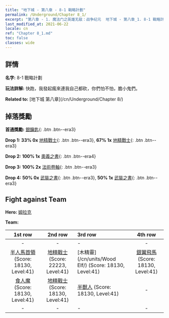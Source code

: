 ```yaml
---
title: "地下城 - 第八章 - 8-1 戰略計劃"
permalink: /Underground/Chapter 8_1/
excerpt: "第八章 - 1. 魔法门之英雄无敌：战争纪元  地下城 - 第八章_1. 8-1 戰略計劃"
last_modified_at: 2021-06-22
locale: cn
ref: "Chapter 8_1.md"
toc: false
classes: wide
---
```


## 詳情

 **名字:** 8-1 戰略計劃

 **玩法詳解:**       快跑，我發起瘋來連我自己都砍，你們怕不怕，膽小鬼們。

 **Related to:** [地下城 第八章](/cn/Underground/Chapter 8/)

## 掉落獎勵

 **首通獎勵:** [銀鑰匙](/cn/Items/con_693/){: .btn .btn--era3}

 **Drop 1:** **33% 0x** [地精戰士](/cn/Items/unt_217/){: .btn .btn--era3}, **67% 1x** [地精戰士](/cn/Items/unt_217/){: .btn .btn--era3}

 **Drop 2:** **100% 1x** [奧義之書](/cn/Items/mat_39/){: .btn .btn--era4}

 **Drop 3:** **100% 2x** [法術卷軸](/cn/Items/con_694/){: .btn .btn--era3}

 **Drop 4:** **50% 0x** [武裝之書](/cn/Items/mat_32/){: .btn .btn--era3}, **50% 1x** [武裝之書](/cn/Items/mat_32/){: .btn .btn--era3}


## Fight against Team
 **Hero:** [姆拉克](/cn/heroes/Mullich/)

 **Team:**


  | 1st row | 2nd row | 3rd row | 4th row |
  |:----:|:----:|:----|:----:|
  | - | - | - | - |
  | [半人馬首領](/cn/units/Centaur/) (Score: 18130, Level:41)  | [地精戰士](/cn/units/Goblin/) (Score: 22223, Level:41)  | [木精靈](/cn/units/Wood Elf/) (Score: 18130, Level:41)  | [銀翼飛馬](/cn/units/Pegasus/) (Score: 18130, Level:41)  |
  | [食人魔](/cn/units/Ogre/) (Score: 18130, Level:41)  | [地精戰士](/cn/units/Goblin/) (Score: 18130, Level:41)  | [半獸人](/cn/units/Orc/) (Score: 18130, Level:41)  | - |
  | - | - | - | - |


